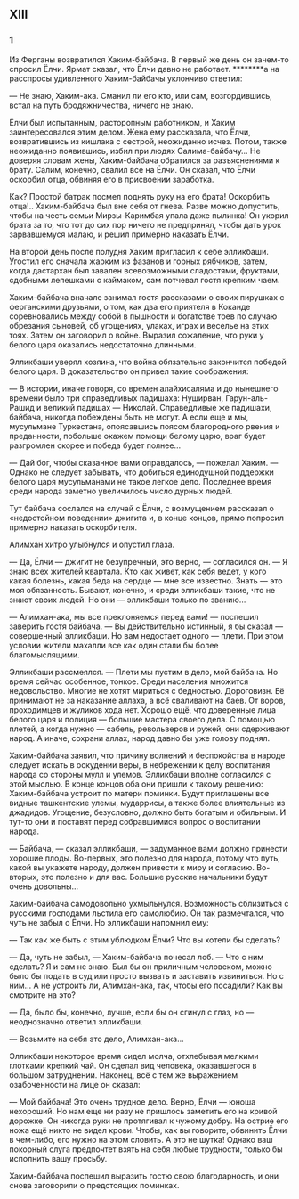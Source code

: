 ## XIII

### 1

Из Ферганы возвратился Хаким-байбача.
В первый же день он зачем-то спросил Ёлчи.
Ярмат сказал, что Ёлчи давно не работает.
********а на расспросы удивленного Хаким-байбачы уклончиво ответил:

— Не знаю, Хаким-ака.
Сманил ли его кто, или сам, возгордившись, встал на путь бродяжничества, ничего не знаю.

Ёлчи был испытанным, расторопным работником, и Хаким заинтересовался этим делом.
Жена ему рассказала, что Ёлчи, возвратившись из кишлака с сестрой, неожиданно исчез.
Потом, также неожиданно появившись, избил при людях Салима-байбачу…
Не доверяя словам жены, Хаким-байбача обратился за разъяснениями к брату.
Салим, конечно, свалил все на Ёлчи.
Он сказал, что Ёлчи оскорбил отца, обвиняя его в присвоении заработка.

Как?
Простой батрак посмел поднять руку на его брата!
Оскорбить отца!..
Хаким-байбача был вне себя от гнева.
Разве можно допустить, чтобы на честь семьи Мирзы-Каримбая упала даже пылинка!
Он укорил брата за то, что тот до сих пор ничего не предпринял, чтобы дать урок зарвавшемуся малаю, и решил примерно наказать Ёлчи.

На второй день после полудня Хаким пригласил к себе элликбаши.
Угостил его сначала жарким из фазанов и горных рябчиков, затем, когда дастархан был завален всевозможными сладостями, фруктами, сдобными лепешками с каймаком, сам потчевал гостя крепким чаем.

Хаким-байбача вначале занимал гостя рассказами о своих пирушках с ферганскими друзьями, о том, как два его приятеля в Коканде соревновались между собой в пышности и богатстве тоев по случаю обрезания сыновей, об угощениях, улаках, играх и веселье на этих тоях.
Затем он заговорил о войне.
Выразил сожаление, что руки у белого царя оказались недостаточно длинными.

Элликбаши уверял хозяина, что война обязательно закончится победой белого царя.
В доказательство он привел такие соображения:

— В истории, иначе говоря, со времен алайхисаляма и до нынешнего времени было три справедливых падишаха: Нуширван, Гарун-аль-Рашид и великий падишах — Николай.
Справедливые же падишахи, байбача, никогда побеждены быть не могут.
А если еще и мы, мусульмане Туркестана, опоясавшись поясом благородного рвения и преданности, побольше окажем помощи белому царю, враг будет разгромлен скорее и победа будет полнее…

— Дай бог, чтобы сказанное вами оправдалось, — пожелал Хаким.
— Однако не следует забывать, что добиться единодушной поддержки белого царя мусульманами не такое легкое дело.
Последнее время среди народа заметно увеличилось число дурных людей.

Тут байбача сослался на случай с Ёлчи, с возмущением рассказал о «недостойном поведении» джигита и, в конце концов, прямо попросил примерно наказать оскорбителя.

Алимхан хитро улыбнулся и опустил глаза.

— Да, Ёлчи — джигит не безупречный, это верно, — согласился он.
— Я знаю всех жителей квартала.
Кто как живет, как себя ведет, у кого какая болезнь, какая беда на сердце — мне все известно.
Знать — это моя обязанность.
Бывают, конечно, и среди элликбаши такие, что не знают своих людей.
Но они — элликбаши только по званию…

— Алимхан-ака, мы все преклоняемся перед вами!
— поспешил заверить гостя байбача.
— Вы действительно истинный, я бы сказал — совершенный элликбаши.
Но вам недостает одного — плети.
При этом условии жители махалли все как один стали бы более благомыслящими.


Элликбаши рассмеялся.
— Плети мы пустим в дело, мой байбача.
Но время сейчас особенное, тонкое.
Среди населения множится недовольство.
Многие не хотят мириться с бедностью.
Дороговизн.
Её принимают не за наказание аллаха, а всё сваливают на баев.
От воров, проходимцев и жуликов хода нет.
Хорошо ещё, что доверенные лица белого царя и полиция — большие мастера своего дела.
С помощью плетей, а когда нужно — сабель, револьверов и ружей, они сдерживают народ.
А иначе, сохрани аллах, народ давно бы уже голову поднял.

Хаким-байбача заявил, что причину волнений и беспокойства в народе следует искать в оскудении веры, в небрежении к делу воспитания народа со стороны мулл и улемов.
Элликбаши вполне согласился с этой мыслью.
В конце концов оба они пришли к такому решению: Хаким-байбача устроит по матери поминки.
Будут приглашены все видные ташкентские улемы, мударрисы, а также более влиятельные из джадидов.
Угощение, безусловно, должно быть богатым и обильным.
И тут-то они и поставят перед собравшимися вопрос о воспитании народа.

— Байбача, — сказал элликбаши, — задуманное вами должно принести хорошие плоды.
Во-первых, это полезно для народа, потому что путь, какой вы укажете народу, должен привести к миру и согласию.
Во-вторых, это полезно и для вас.
Большие русские начальники будут очень довольны...

Хаким-байбача самодовольно ухмыльнулся.
Возможность сблизиться с русскими господами льстила его самолюбию.
Он так размечтался, что чуть не забыл о Ёлчи.
Но элликбаши напомнил ему:

— Так как же быть с этим ублюдком Ёлчи?
Что вы хотели бы сделать?

— Да, чуть не забыл, — Хаким-байбача почесал лоб.
— Что с ним сделать?
Я и сам не знаю.
Был бы он приличным человеком, можно было бы подать в суд или просто вызвать и заставить извиниться.
Но с ним…
А не устроить ли, Алимхан-ака, так, чтобы его посадили?
Как вы смотрите на это?

— Да, было бы, конечно, лучше, если бы он сгинул с глаз, но — неоднозначно ответил элликбаши.

— Возьмите на себя это дело, Алимхан-ака...

Элликбаши некоторое время сидел молча, отхлебывая мелкими глотками крепкий чай.
Он сделал вид человека, оказавшегося в большом затруднении.
Наконец, всё с тем же выражением озабоченности на лице он сказал:

— Мой байбача!
Это очень трудное дело.
Верно, Ёлчи — юноша нехороший.
Но нам еще ни разу не пришлось заметить его на кривой дорожке.
Он никогда руки не протягивал к чужому добру.
На острие его ножа ещё никто не видел крови.
Чтобы, как вы говорите, обвинить Ёлчи в чем-либо, его нужно на этом словить.
А это не шутка!
Однако ваш покорный слуга предпочтет взять на себя любые трудности, только бы исполнить вашу просьбу.

Хаким-байбача поспешил выразить гостю свою благодарность, и они снова заговорили о предстоящих поминках.
